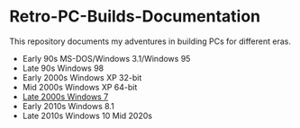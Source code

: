 # Retro-PC-Builds-Documentation
This repository documents my adventures in building PCs for different eras.

- Early 90s MS-DOS/Windows 3.1/Windows 95
- Late 90s Windows 98
- Early 2000s Windows XP 32-bit
- Mid 2000s Windows XP 64-bit
- [Late 2000s Windows 7](/Windows%207)
- Early 2010s Windows 8.1
- Late 2010s Windows 10	Mid 2020s
